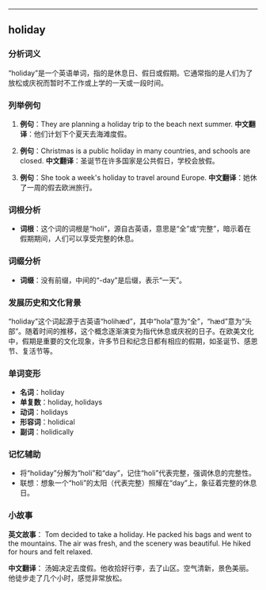 
---------------
## holiday
### 分析词义
“holiday”是一个英语单词，指的是休息日、假日或假期。它通常指的是人们为了放松或庆祝而暂时不工作或上学的一天或一段时间。

### 列举例句
1. **例句**：They are planning a holiday trip to the beach next summer.
   **中文翻译**：他们计划下个夏天去海滩度假。

2. **例句**：Christmas is a public holiday in many countries, and schools are closed.
   **中文翻译**：圣诞节在许多国家是公共假日，学校会放假。

3. **例句**：She took a week's holiday to travel around Europe.
   **中文翻译**：她休了一周的假去欧洲旅行。

### 词根分析
- **词根**：这个词的词根是“holi”，源自古英语，意思是“全”或“完整”，暗示着在假期期间，人们可以享受完整的休息。

### 词缀分析
- **词缀**：没有前缀，中间的“-day”是后缀，表示“一天”。

### 发展历史和文化背景
“holiday”这个词起源于古英语“holihæd”，其中“hola”意为“全”，“hæd”意为“头部”。随着时间的推移，这个概念逐渐演变为指代休息或庆祝的日子。在欧美文化中，假期是重要的文化现象，许多节日和纪念日都有相应的假期，如圣诞节、感恩节、复活节等。

### 单词变形
- **名词**：holiday
- **单复数**：holiday, holidays
- **动词**：holidays
- **形容词**：holidical
- **副词**：holidically

### 记忆辅助
- 将“holiday”分解为“holi”和“day”，记住“holi”代表完整，强调休息的完整性。
- 联想：想象一个“holi”的太阳（代表完整）照耀在“day”上，象征着完整的休息日。

### 小故事
**英文故事**：
Tom decided to take a holiday. He packed his bags and went to the mountains. The air was fresh, and the scenery was beautiful. He hiked for hours and felt relaxed.

**中文翻译**：
汤姆决定去度假。他收拾好行李，去了山区。空气清新，景色美丽。他徒步走了几个小时，感觉非常放松。

